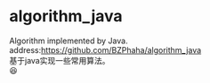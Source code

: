# algorithm_java  
Algorithm implemented by Java.   
address:https://github.com/BZPhaha/algorithm_java  
基于java实现一些常用算法。  
:laughing:
